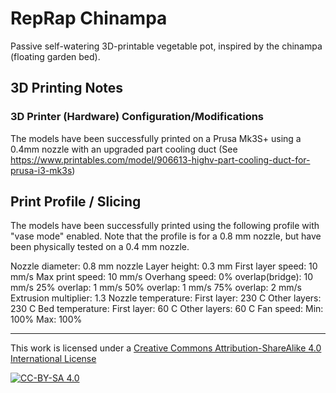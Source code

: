 # RepRap Chinampa

Passive self-watering 3D-printable vegetable pot, inspired by the chinampa (floating garden bed).

## 3D Printing Notes

### 3D Printer (Hardware) Configuration/Modifications

The models have been successfully printed on a Prusa Mk3S+ using a 0.4mm nozzle with an upgraded part cooling duct (See https://www.printables.com/model/906613-highv-part-cooling-duct-for-prusa-i3-mk3s)

## Print Profile / Slicing

The models have been successfully printed using the following profile with "vase mode" enabled. Note that the profile is for a 0.8 mm nozzle, but have been physically tested on a 0.4 mm nozzle.

Nozzle diameter: 0.8 mm nozzle
Layer height: 0.3 mm
First layer speed: 10 mm/s
Max print speed: 10 mm/s
Overhang speed:
    0% overlap(bridge): 10 mm/s
    25% overlap: 1 mm/s
    50% overlap: 1 mm/s
    75% overlap: 2 mm/s
Extrusion multiplier: 1.3
Nozzle temperature:
    First layer: 230 C
    Other layers: 230 C
Bed temperature:
    First layer: 60 C
    Other layers: 60 C
Fan speed:
    Min: 100%
    Max: 100%

---
This work is licensed under a [Creative Commons Attribution-ShareAlike 4.0 International License](https://creativecommons.org/licenses/by-sa/4.0/)

[![CC-BY-SA 4.0](https://licensebuttons.net/l/by-sa/4.0/88x31.png)](https://creativecommons.org/licenses/by-sa/4.0/)
